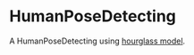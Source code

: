 HumanPoseDetecting
===
A HumanPoseDetecting using [hourglass model](https://arxiv.org/pdf/1603.06937.pdf).
